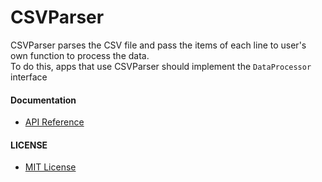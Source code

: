 
# CSVParser

CSVParser parses the CSV file and pass the items of each line to user's own function to process the data.   
To do this, apps that use CSVParser should implement the `DataProcessor` interface

#### Documentation
* [API Reference](http://godoc.org/github.com/northbright/csvparser)


#### LICENSE
* [MIT License](./LICENSE)
